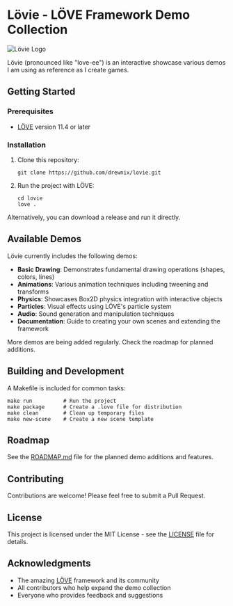 # Lövie - LÖVE Framework Demo Collection

![Lövie Logo](assets/lovie-logo.png)

Lövie (pronounced like "love-ee") is an interactive showcase various demos I am using as reference as I create games.

## Getting Started

### Prerequisites

- [LÖVE](https://love2d.org/) version 11.4 or later

### Installation

1. Clone this repository:
   ```
   git clone https://github.com/drewnix/lovie.git
   ```

2. Run the project with LÖVE:
   ```
   cd lovie
   love .
   ```

Alternatively, you can download a release and run it directly.

## Available Demos

Lövie currently includes the following demos:

- **Basic Drawing**: Demonstrates fundamental drawing operations (shapes, colors, lines)
- **Animations**: Various animation techniques including tweening and transforms
- **Physics**: Showcases Box2D physics integration with interactive objects
- **Particles**: Visual effects using LÖVE's particle system
- **Audio**: Sound generation and manipulation techniques
- **Documentation**: Guide to creating your own scenes and extending the framework

More demos are being added regularly. Check the roadmap for planned additions.

## Building and Development

A Makefile is included for common tasks:

```
make run          # Run the project
make package      # Create a .love file for distribution
make clean        # Clean up temporary files
make new-scene    # Create a new scene template
```

## Roadmap

See the [ROADMAP.md](ROADMAP.md) file for the planned demo additions and features.

## Contributing

Contributions are welcome! Please feel free to submit a Pull Request.

## License

This project is licensed under the MIT License - see the [LICENSE](LICENSE) file for details.

## Acknowledgments

- The amazing [LÖVE](https://love2d.org/) framework and its community
- All contributors who help expand the demo collection
- Everyone who provides feedback and suggestions